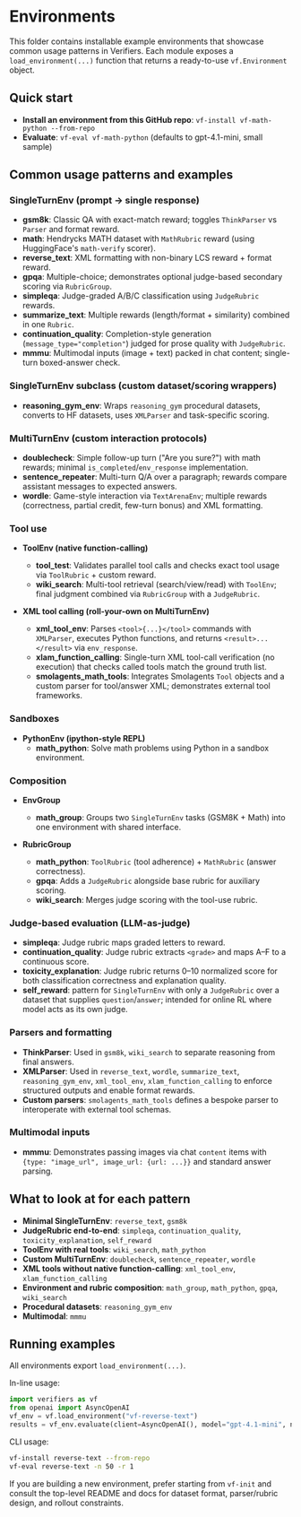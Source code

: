 # Environments

This folder contains installable example environments that showcase common usage patterns in Verifiers. Each module exposes a `load_environment(...)` function that returns a ready-to-use `vf.Environment` object.

## Quick start

- **Install an environment from this GitHub repo**: `vf-install vf-math-python --from-repo`
- **Evaluate**: `vf-eval vf-math-python` (defaults to gpt-4.1-mini, small sample)

## Common usage patterns and examples

### SingleTurnEnv (prompt → single response)
- **gsm8k**: Classic QA with exact-match reward; toggles `ThinkParser` vs `Parser` and format reward.
- **math**: Hendrycks MATH dataset with `MathRubric` reward (using HuggingFace's `math-verify` scorer).
- **reverse_text**: XML formatting with non-binary LCS reward + format reward.
- **gpqa**: Multiple-choice; demonstrates optional judge-based secondary scoring via `RubricGroup`.
- **simpleqa**: Judge-graded A/B/C classification using `JudgeRubric` rewards.
- **summarize_text**: Multiple rewards (length/format + similarity) combined in one `Rubric`.
- **continuation_quality**: Completion-style generation (`message_type="completion"`) judged for prose quality with `JudgeRubric`.
- **mmmu**: Multimodal inputs (image + text) packed in chat content; single-turn boxed-answer check.

### SingleTurnEnv subclass (custom dataset/scoring wrappers)
- **reasoning_gym_env**: Wraps `reasoning_gym` procedural datasets, converts to HF datasets, uses `XMLParser` and task-specific scoring.

### MultiTurnEnv (custom interaction protocols)
- **doublecheck**: Simple follow-up turn ("Are you sure?") with math rewards; minimal `is_completed`/`env_response` implementation.
- **sentence_repeater**: Multi-turn Q/A over a paragraph; rewards compare assistant messages to expected answers.
- **wordle**: Game-style interaction via `TextArenaEnv`; multiple rewards (correctness, partial credit, few-turn bonus) and XML formatting.

### Tool use
- **ToolEnv (native function-calling)**
  - **tool_test**: Validates parallel tool calls and checks exact tool usage via `ToolRubric` + custom reward.
  - **wiki_search**: Multi-tool retrieval (search/view/read) with `ToolEnv`; final judgment combined via `RubricGroup` with a `JudgeRubric`.

- **XML tool calling (roll-your-own on MultiTurnEnv)**
  - **xml_tool_env**: Parses `<tool>{...}</tool>` commands with `XMLParser`, executes Python functions, and returns `<result>...</result>` via `env_response`.
  - **xlam_function_calling**: Single-turn XML tool-call verification (no execution) that checks called tools match the ground truth list.
  - **smolagents_math_tools**: Integrates Smolagents `Tool` objects and a custom parser for tool/answer XML; demonstrates external tool frameworks.

### Sandboxes
- **PythonEnv (ipython-style REPL)**
  - **math_python**: Solve math problems using Python in a sandbox environment.

### Composition
- **EnvGroup**
  - **math_group**: Groups two `SingleTurnEnv` tasks (GSM8K + Math) into one environment with shared interface.

- **RubricGroup**
  - **math_python**: `ToolRubric` (tool adherence) + `MathRubric` (answer correctness).
  - **gpqa**: Adds a `JudgeRubric` alongside base rubric for auxiliary scoring.
  - **wiki_search**: Merges judge scoring with the tool-use rubric.

### Judge-based evaluation (LLM-as-judge)
- **simpleqa**: Judge rubric maps graded letters to reward.
- **continuation_quality**: Judge rubric extracts `<grade>` and maps A–F to a continuous score.
- **toxicity_explanation**: Judge rubric returns 0–10 normalized score for both classification correctness and explanation quality.
- **self_reward**: pattern for `SingleTurnEnv` with only a `JudgeRubric` over a dataset that supplies `question`/`answer`; intended for online RL where model acts as its own judge.

### Parsers and formatting
- **ThinkParser**: Used in `gsm8k`, `wiki_search` to separate reasoning from final answers.
- **XMLParser**: Used in `reverse_text`, `wordle`, `summarize_text`, `reasoning_gym_env`, `xml_tool_env`, `xlam_function_calling` to enforce structured outputs and enable format rewards.
- **Custom parsers**: `smolagents_math_tools` defines a bespoke parser to interoperate with external tool schemas.

### Multimodal inputs
- **mmmu**: Demonstrates passing images via chat `content` items with `{type: "image_url", image_url: {url: ...}}` and standard answer parsing.

## What to look at for each pattern
- **Minimal SingleTurnEnv**: `reverse_text`, `gsm8k`
- **JudgeRubric end-to-end**: `simpleqa`, `continuation_quality`, `toxicity_explanation`, `self_reward`
- **ToolEnv with real tools**: `wiki_search`, `math_python`
- **Custom MultiTurnEnv**: `doublecheck`, `sentence_repeater`, `wordle`
- **XML tools without native function-calling**: `xml_tool_env`, `xlam_function_calling`
- **Environment and rubric composition**: `math_group`, `math_python`, `gpqa`, `wiki_search`
- **Procedural datasets**: `reasoning_gym_env`
- **Multimodal**: `mmmu`

## Running examples
All environments export `load_environment(...)`. 

In-line usage:
```python
import verifiers as vf
from openai import AsyncOpenAI
vf_env = vf.load_environment("vf-reverse-text")
results = vf_env.evaluate(client=AsyncOpenAI(), model="gpt-4.1-mini", num_examples=25)
```

CLI usage:
```bash
vf-install reverse-text --from-repo
vf-eval reverse-text -n 50 -r 1
```

If you are building a new environment, prefer starting from `vf-init` and consult the top-level README and docs for dataset format, parser/rubric design, and rollout constraints.
